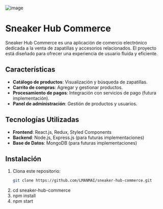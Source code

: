 
![image](https://res.cloudinary.com/dz209s6jk/image/upload/q_auto:good,w_900/Challenges/uehz7kwoo7gesfebbqi8.jpg)

# Sneaker Hub Commerce

Sneaker Hub Commerce es una aplicación de comercio electrónico dedicada a la venta de zapatillas y accesorios relacionados. El proyecto está diseñado para ofrecer una experiencia de usuario fluida y eficiente.

## Características
- **Catálogo de productos**: Visualización y búsqueda de zapatillas.
- **Carrito de compras**: Agregar y gestionar productos.
- **Procesamiento de pagos**: Integración con servicios de pago (futura implementación).
- **Panel de administración**: Gestión de productos y usuarios.

## Tecnologías Utilizadas
- **Frontend**: React.js, Redux, Styled Components
- **Backend**: Node.js, Express.js (para futuras implementaciones)
- **Base de Datos**: MongoDB (para futuras implementaciones)

## Instalación
1. Clona este repositorio:
   ```bash
   git clone https://github.com/LMANMAI/sneaker-hub-commerce.git
2. cd sneaker-hub-commerce
3. npm install
4. npm start
